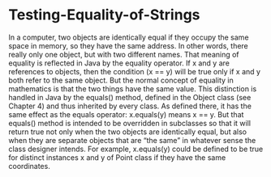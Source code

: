 # Testing-Equality-of-Strings
In a computer, two objects are identically equal if they occupy the same space in memory, so
they have the same address. In other words, there really only one object, but with two different
names. That meaning of equality is reflected in Java by the equality operator. If x and y are references to objects, then the condition (x == y) will be true only if x and y both refer to the same
object.
But the normal concept of equality in mathematics is that the two things have the same value.
This distinction is handled in Java by the equals() method, defined in the Object class (see
Chapter 4) and thus inherited by every class. As defined there, it has the same effect as the equals
operator: x.equals(y) means x == y. But that equals() method is intended to be overridden
in subclasses so that it will return true not only when the two objects are identically equal, but
also when they are separate objects that are “the same” in whatever sense the class designer
intends. For example, x.equals(y) could be defined to be true for distinct instances x and y of
Point class if they have the same coordinates.
